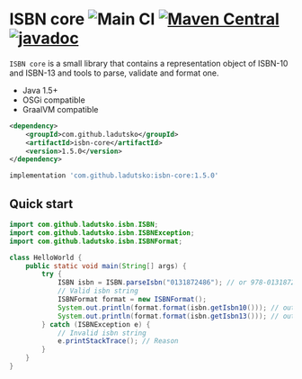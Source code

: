 # ISBN core ![Main CI](https://github.com/ladutsko/isbn-core/actions/workflows/main.yml/badge.svg) [![Maven Central](https://maven-badges.herokuapp.com/maven-central/com.github.ladutsko/isbn-core/badge.svg)](https://maven-badges.herokuapp.com/maven-central/com.github.ladutsko/isbn-core) [![javadoc](https://javadoc.io/badge2/com.github.ladutsko/isbn-core/javadoc.svg)](https://javadoc.io/doc/com.github.ladutsko/isbn-core)

`ISBN core` is a small library that contains a representation object of ISBN-10 and ISBN-13 and
tools to parse, validate and format one.
 
* Java 1.5+
* OSGi compatible
* GraalVM compatible

```xml
<dependency>
    <groupId>com.github.ladutsko</groupId>
    <artifactId>isbn-core</artifactId>
    <version>1.5.0</version>
</dependency>
```

```groovy
implementation 'com.github.ladutsko:isbn-core:1.5.0'
```

## Quick start

```java
import com.github.ladutsko.isbn.ISBN;
import com.github.ladutsko.isbn.ISBNException;
import com.github.ladutsko.isbn.ISBNFormat;

class HelloWorld {
    public static void main(String[] args) {
        try {
            ISBN isbn = ISBN.parseIsbn("0131872486"); // or 978-0131872486
            // Valid isbn string
            ISBNFormat format = new ISBNFormat();
            System.out.println(format.format(isbn.getIsbn10())); // output: 0-13-187248-6
            System.out.println(format.format(isbn.getIsbn13())); // output: 978-0-13-187248-6
        } catch (ISBNException e) {
            // Invalid isbn string
            e.printStackTrace(); // Reason
        }
    }
}
```
